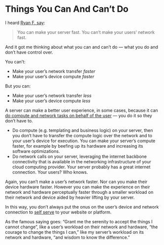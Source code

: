 # Things You Can And Can’t Do

I heard [Ryan F. say](https://podcasts.apple.com/us/podcast/the-remix-podcast/id1600739725?i=1000545192927):

> You can make your server fast. You can’t make your users’ network fast.

And it got me thinking about what you can and can’t do — what you do and don’t have control over.

You can’t:

- Make your user’s network transfer _faster_
- Make your user’s device compute _faster_

But you can:

- Make your user’s network transfer _less_
- Make your user’s device compute _less_

A server can make a better user experience, in some cases, because it can [do compute and network tasks on behalf of the user](https://chriscoyier.net/2022/05/04/it-doesnt-much-matter-how-cdny-your-jamstack-site-is-if-everything-important-happens-from-a-single-origin-server-edge-functions-are-probably-part-of-the-solution/) — you do it so they don’t have to.

- Do compute (e.g. templating and business logic) on your server, then you don’t have to transfer the compute logic over the network and to your user’s device for execution. You can make your server’s compute faster, for example by beefing up its hardware and increasing its software optimizations.
- Do network calls on your server, leveraging the internet backbone connectivity that is available in the networking infrastructure of your cloud computing provider. Your server probably has a great internet connection. Your users? Who knows.

Again, you can’t make a user’s network faster. Nor can you make their device hardware faster. However you can make the experience on their network and hardware perceptually faster  through a smaller workload on their network and device aided by heavier lifting by your server.

In this way, you don’t always put the onus on the user’s device and network connection to [self serve](https://blog.jim-nielsen.com/2021/ikea-and-javascript/) to your website or platform.

As the famous saying goes: “Grant me the serenity to accept the things I cannot change”, like a user’s workload on their network and hardware, “the courage to change the things I can,” like my server’s workload on its network and hardware, “and wisdom to know the difference.”